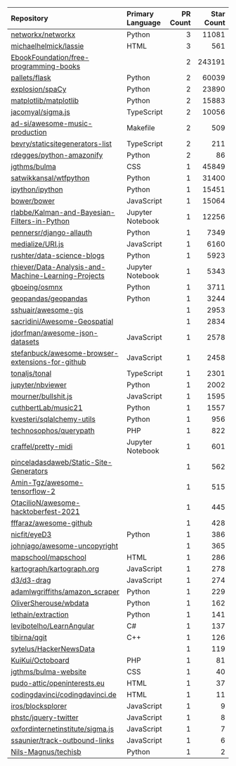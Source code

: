 | Repository | Primary Language | PR Count | Star Count |
| :-- | :-- | --: | --: |
| [networkx/networkx](https://github.com/networkx/networkx) | Python | 3 | 11081 |
| [michaelhelmick/lassie](https://github.com/michaelhelmick/lassie) | HTML | 3 | 561 |
| [EbookFoundation/free-programming-books](https://github.com/EbookFoundation/free-programming-books) |  | 2 | 243191 |
| [pallets/flask](https://github.com/pallets/flask) | Python | 2 | 60039 |
| [explosion/spaCy](https://github.com/explosion/spaCy) | Python | 2 | 23890 |
| [matplotlib/matplotlib](https://github.com/matplotlib/matplotlib) | Python | 2 | 15883 |
| [jacomyal/sigma.js](https://github.com/jacomyal/sigma.js) | TypeScript | 2 | 10056 |
| [ad-si/awesome-music-production](https://github.com/ad-si/awesome-music-production) | Makefile | 2 | 509 |
| [bevry/staticsitegenerators-list](https://github.com/bevry/staticsitegenerators-list) | TypeScript | 2 | 211 |
| [rdegges/python-amazonify](https://github.com/rdegges/python-amazonify) | Python | 2 | 86 |
| [jgthms/bulma](https://github.com/jgthms/bulma) | CSS | 1 | 45849 |
| [satwikkansal/wtfpython](https://github.com/satwikkansal/wtfpython) | Python | 1 | 31400 |
| [ipython/ipython](https://github.com/ipython/ipython) | Python | 1 | 15451 |
| [bower/bower](https://github.com/bower/bower) | JavaScript | 1 | 15064 |
| [rlabbe/Kalman-and-Bayesian-Filters-in-Python](https://github.com/rlabbe/Kalman-and-Bayesian-Filters-in-Python) | Jupyter Notebook | 1 | 12256 |
| [pennersr/django-allauth](https://github.com/pennersr/django-allauth) | Python | 1 | 7349 |
| [medialize/URI.js](https://github.com/medialize/URI.js) | JavaScript | 1 | 6160 |
| [rushter/data-science-blogs](https://github.com/rushter/data-science-blogs) | Python | 1 | 5923 |
| [rhiever/Data-Analysis-and-Machine-Learning-Projects](https://github.com/rhiever/Data-Analysis-and-Machine-Learning-Projects) | Jupyter Notebook | 1 | 5343 |
| [gboeing/osmnx](https://github.com/gboeing/osmnx) | Python | 1 | 3711 |
| [geopandas/geopandas](https://github.com/geopandas/geopandas) | Python | 1 | 3244 |
| [sshuair/awesome-gis](https://github.com/sshuair/awesome-gis) |  | 1 | 2953 |
| [sacridini/Awesome-Geospatial](https://github.com/sacridini/Awesome-Geospatial) |  | 1 | 2834 |
| [jdorfman/awesome-json-datasets](https://github.com/jdorfman/awesome-json-datasets) | JavaScript | 1 | 2578 |
| [stefanbuck/awesome-browser-extensions-for-github](https://github.com/stefanbuck/awesome-browser-extensions-for-github) | JavaScript | 1 | 2458 |
| [tonaljs/tonal](https://github.com/tonaljs/tonal) | TypeScript | 1 | 2301 |
| [jupyter/nbviewer](https://github.com/jupyter/nbviewer) | Python | 1 | 2002 |
| [mourner/bullshit.js](https://github.com/mourner/bullshit.js) | JavaScript | 1 | 1595 |
| [cuthbertLab/music21](https://github.com/cuthbertLab/music21) | Python | 1 | 1557 |
| [kvesteri/sqlalchemy-utils](https://github.com/kvesteri/sqlalchemy-utils) | Python | 1 | 956 |
| [technosophos/querypath](https://github.com/technosophos/querypath) | PHP | 1 | 822 |
| [craffel/pretty-midi](https://github.com/craffel/pretty-midi) | Jupyter Notebook | 1 | 601 |
| [pinceladasdaweb/Static-Site-Generators](https://github.com/pinceladasdaweb/Static-Site-Generators) |  | 1 | 562 |
| [Amin-Tgz/awesome-tensorflow-2](https://github.com/Amin-Tgz/awesome-tensorflow-2) |  | 1 | 515 |
| [OtacilioN/awesome-hacktoberfest-2021](https://github.com/OtacilioN/awesome-hacktoberfest-2021) |  | 1 | 445 |
| [fffaraz/awesome-github](https://github.com/fffaraz/awesome-github) |  | 1 | 428 |
| [nicfit/eyeD3](https://github.com/nicfit/eyeD3) | Python | 1 | 386 |
| [johnjago/awesome-uncopyright](https://github.com/johnjago/awesome-uncopyright) |  | 1 | 365 |
| [mapschool/mapschool](https://github.com/mapschool/mapschool) | HTML | 1 | 286 |
| [kartograph/kartograph.org](https://github.com/kartograph/kartograph.org) | JavaScript | 1 | 278 |
| [d3/d3-drag](https://github.com/d3/d3-drag) | JavaScript | 1 | 274 |
| [adamlwgriffiths/amazon_scraper](https://github.com/adamlwgriffiths/amazon_scraper) | Python | 1 | 229 |
| [OliverSherouse/wbdata](https://github.com/OliverSherouse/wbdata) | Python | 1 | 162 |
| [lethain/extraction](https://github.com/lethain/extraction) | Python | 1 | 141 |
| [levibotelho/LearnAngular](https://github.com/levibotelho/LearnAngular) | C# | 1 | 137 |
| [tibirna/qgit](https://github.com/tibirna/qgit) | C++ | 1 | 126 |
| [sytelus/HackerNewsData](https://github.com/sytelus/HackerNewsData) |  | 1 | 119 |
| [KuiKui/Octoboard](https://github.com/KuiKui/Octoboard) | PHP | 1 | 81 |
| [jgthms/bulma-website](https://github.com/jgthms/bulma-website) | CSS | 1 | 40 |
| [pudo-attic/openinterests.eu](https://github.com/pudo-attic/openinterests.eu) | HTML | 1 | 37 |
| [codingdavinci/codingdavinci.de](https://github.com/codingdavinci/codingdavinci.de) | HTML | 1 | 11 |
| [iros/blocksplorer](https://github.com/iros/blocksplorer) | JavaScript | 1 | 9 |
| [phstc/jquery-twitter](https://github.com/phstc/jquery-twitter) | JavaScript | 1 | 8 |
| [oxfordinternetinstitute/sigma.js](https://github.com/oxfordinternetinstitute/sigma.js) | JavaScript | 1 | 7 |
| [ssaunier/track-outbound-links](https://github.com/ssaunier/track-outbound-links) | JavaScript | 1 | 6 |
| [Nils-Magnus/techisb](https://github.com/Nils-Magnus/techisb) | Python | 1 | 2 |
